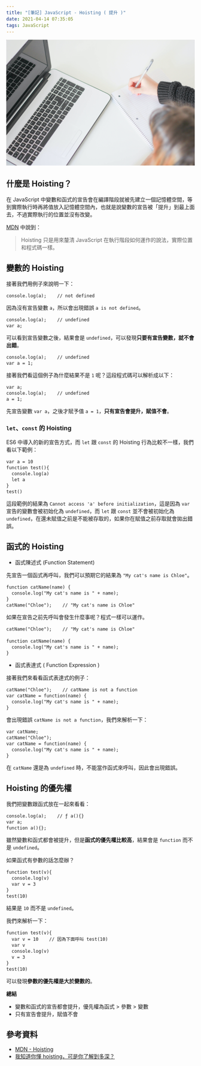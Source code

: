 ```yaml
---
title: "[筆記] JavaScript - Hoisting ( 提升 )"
date: 2021-04-14 07:35:05
tags: JavaScript
---
```

![](/uploads/note.jpg)

## 什麼是 Hoisting？

在 JavaScript 中變數和函式的宣告會在編譯階段就被先建立一個記憶體空間，等到實際執行時再將值放入記憶體空間內，也就是說變數的宣告被「提升」到最上面去，不過實際執行的位置並沒有改變。
<!-- more -->
[MDN](https://developer.mozilla.org/zh-TW/docs/Glossary/Hoisting) 中說到：
>Hoisting 只是用來釐清 JavaScript 在執行階段如何運作的說法，實際位置和程式碼一樣。

## 變數的 Hoisting

接著我們用例子來說明一下：

```javascript=
console.log(a);    // not defined
```
因為沒有宣告變數 `a`，所以會出現錯誤 `a is not defined`。

```javascript=
console.log(a);    // undefined
var a;
```
可以看到宣告變數之後，結果會是 `undefined`，可以發現**只要有宣告變數，就不會出錯**。

```javascript=
console.log(a);    // undefined
var a = 1;
```
接著我們看這個例子為什麼結果不是 `1` 呢？這段程式碼可以解析成以下：

```javascript=
var a;
console.log(a);    // undefined
a = 1;
```
先宣告變數 `var a`，之後才賦予值 `a = 1`，**只有宣告會提升，賦值不會**。

### `let`、`const` 的 Hoisting 

ES6 中導入的新的宣告方式，而 `let` 跟 `const` 的 Hoisting 行為比較不一樣，我們看以下範例：

```javascript=
var a = 10
function test(){
  console.log(a)
  let a
}
test()
```
這段範例的結果為 `Cannot access 'a' before initialization`，這是因為 `var` 宣告的變數會被初始化為 `undefined`，而 `let` 跟 `const` 並不會被初始化為 `undefined`，在還未賦值之前是不能被存取的，如果你在賦值之前存取就會拋出錯誤。
## 函式的 Hoisting

* 函式陳述式 (Function Statement)

先宣告一個函式再呼叫，我們可以預期它的結果為 `"My cat's name is Chloe"`。

```javascript=
function catName(name) {
  console.log("My cat's name is " + name);
}
catName("Chloe");    // "My cat's name is Chloe"
```

如果在宣告之前先呼叫會發生什麼事呢？程式一樣可以運作。

```javascript=
catName("Chloe");    // "My cat's name is Chloe"

function catName(name) {
  console.log("My cat's name is " + name);
}
```

* 函式表達式 ( Function Expression )

接著我們來看看函式表達式的例子：

```javascript=
catName("Chloe");    // catName is not a function
var catName = function(name) {
  console.log("My cat's name is " + name);
}
```
會出現錯誤 `catName is not a function`，我們來解析一下：

```javascript=
var catName;
catName("Chloe");  
var catName = function(name) {
  console.log("My cat's name is " + name);
}
```
在 `catName` 還是為 `undefined` 時，不能當作函式來呼叫，因此會出現錯誤。

## Hoisting 的優先權

我們把變數跟函式放在一起來看看：

```javascript=
console.log(a);    // ƒ a(){}
var a;
function a(){};
```
雖然變數和函式都會被提升，但是**函式的優先權比較高**，結果會是 `function` 而不是 `undefined`。

如果函式有參數的話怎麼辦？

```javascript=
function test(v){
  console.log(v)
  var v = 3
}
test(10)
```
結果是 `10` 而不是 `undefined`。

我們來解析一下：

```javascript=
function test(v){
  var v = 10    // 因為下面呼叫 test(10)
  var v
  console.log(v)
  v = 3
}
test(10)
```
可以發現**參數的優先權是大於變數的**。

**總結**

* 變數和函式的宣告都會提升，優先權為函式 > 參數 > 變數
* 只有宣告會提升，賦值不會


## 參考資料
* [MDN - Hoisting](https://developer.mozilla.org/zh-TW/docs/Glossary/Hoisting)
* [我知道你懂 hoisting，可是你了解到多深？](https://blog.techbridge.cc/2018/11/10/javascript-hoisting/)